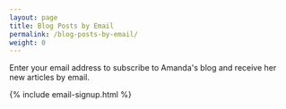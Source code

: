 ```yaml
---
layout: page
title: Blog Posts by Email
permalink: /blog-posts-by-email/
weight: 0
---
```


Enter your email address to subscribe to Amanda's blog and receive her new articles by email.

{% include email-signup.html %}